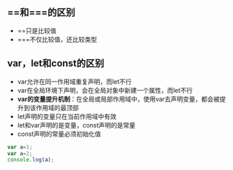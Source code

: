 ## ==和===的区别

- ==只是比较值
- ===不仅比较值，还比较类型

## var，let和const的区别

- var允许在同一作用域重复声明，而let不行
- var在全局环境下声明，会在全局对象中新建一个属性，而let不行
- **var的变量提升机制**：在全局或局部作用域中，使用var去声明变量，都会被提升到该作用域的最顶部
- let声明的变量只在当前作用域中有效
- let和var声明的是变量，const声明的是常量
- const声明的常量必须初始化值

```javascript
var a=1;
var a=2;
console.log(a);
```


